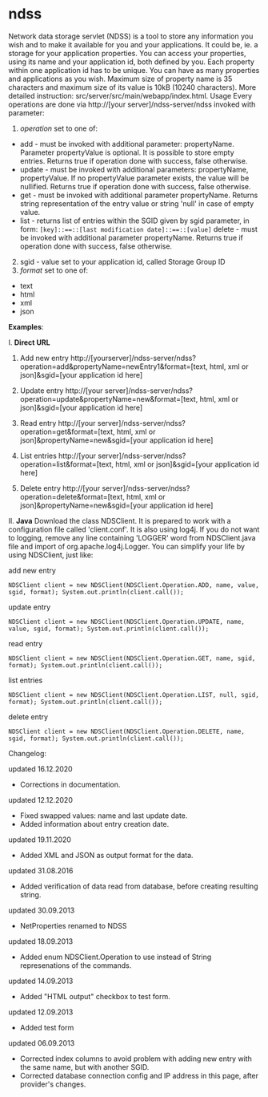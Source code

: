 ndss
====

Network data storage servlet (NDSS) is a tool to store any information
you wish and to make it available for you and your applications.
It could be, ie. a storage for your application properties. You can
access your properties, using its name and your application id, both
defined by you. Each property within one application id has to be
unique. You can have as many properties and applications as you wish.
Maximum size of property name is 35 characters and maximum size of its
value is 10kB (10240 characters).
More detailed instruction: src/server/src/main/webapp/index.html.
Usage
Every operations are done via http://[your server]/ndss-server/ndss invoked with parameter:

1. *operation* set to one of:
- add - must be invoked with additional parameter: propertyName. Parameter propertyValue is
optional. It is possible to store empty entries. Returns true if operation done with success,
false otherwise.
- update - must be invoked with additional parameters: propertyName, propertyValue. If no
propertyValue parameter exists, the value will be nullified. Returns true if operation
done with success, false otherwise.
- get - must be invoked with additional parameter propertyName. Returns string
representation of the entry value or string 'null' in case of empty value.
- list - returns list of entries within the SGID given by sgid parameter, in form:
`[key]::==::[last modification date]::==::[value]`
delete - must be invoked with additional parameter propertyName. Returns true if operation done with success,
false otherwise.
2. sgid - value set to your application id, called Storage Group ID
3. *format* set to one of:
- text
- html
- xml
- json

**Examples**:

I. **Direct URL**
1. Add new entry
http://[yourserver]/ndss-server/ndss?operation=add&propertyName=newEntry1&format=[text, html, xml or json]&sgid=[your application id here]

2. Update entry
http://[your server]/ndss-server/ndss?operation=update&propertyName=new&format=[text, html, xml or json]&sgid=[your application id here]

3. Read entry
http://[your server]/ndss-server/ndss?operation=get&format=[text, html, xml or json]&propertyName=new&sgid=[your application id here]

4. List entries
http://[your server]/ndss-server/ndss?operation=list&format=[text, html, xml or json]&sgid=[your application id here]

5. Delete entry
http://[your server]/ndss-server/ndss?operation=delete&format=[text, html, xml or json]&propertyName=new&sgid=[your application id here]

II. **Java**
Download the class NDSClient. It is prepared to work with a configuration file called 'client.conf'. It is also
using log4j. If you do not want to logging, remove any line containing 'LOGGER' word from NDSClient.java
file and import of org.apache.log4j.Logger. You can simplify your life by using NDSClient, just like:

add new entry

`NDSClient client = new NDSClient(NDSClient.Operation.ADD, name, value, sgid, format);
System.out.println(client.call());`

update entry

`NDSClient client = new NDSClient(NDSClient.Operation.UPDATE, name, value, sgid, format);
System.out.println(client.call());`

read entry

`NDSClient client = new NDSClient(NDSClient.Operation.GET, name, sgid, format);
System.out.println(client.call());`

list entries

`NDSClient client = new NDSClient(NDSClient.Operation.LIST, null, sgid, format);
System.out.println(client.call());`

delete entry

`NDSClient client = new NDSClient(NDSClient.Operation.DELETE, name, sgid, format);
System.out.println(client.call());`


Changelog:

updated 16.12.2020
* Corrections in documentation.

updated 12.12.2020
* Fixed swapped values: name and last update date.
* Added information about entry creation date.

updated 19.11.2020
* Added XML and JSON as output format for the data.

updated 31.08.2016
* Added verification of data read from database, before creating resulting string.

updated 30.09.2013
* NetProperties renamed to NDSS

updated 18.09.2013
* Added enum NDSClient.Operation to use instead of String represenations of the commands. 

updated 14.09.2013
* Added "HTML output" checkbox to test form.

updated 12.09.2013
* Added test form

updated 06.09.2013
* Corrected index columns to avoid problem with adding new entry with the same name, but with another SGID.
* Corrected database connection config and IP address in this page, after provider's changes. 

